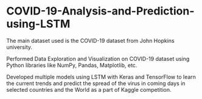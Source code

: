 # COVID-19-Analysis-and-Prediction-using-LSTM

The main dataset used is the COVID-19 dataset from John Hopkins university.

Performed Data Exploration and Visualization on COVID-19 dataset using Python libraries like NumPy, Pandas, Matplotlib, etc.

Developed multiple models using LSTM with Keras and TensorFlow to learn the current trends and predict the spread of the virus in coming days in selected countries and the World as a part of Kaggle competition.
